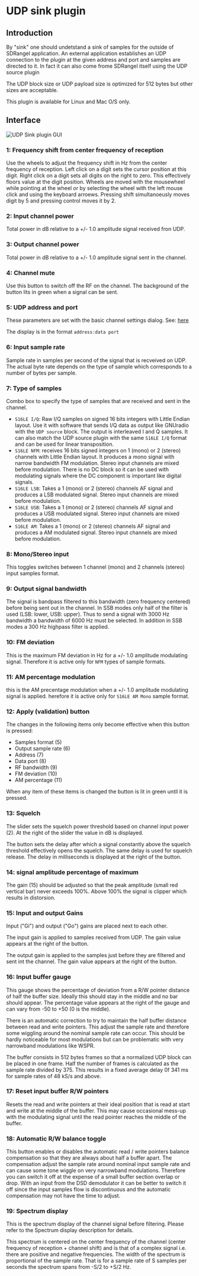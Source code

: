 <h1>UDP sink plugin</h1>

<h2>Introduction</h2>

By "sink" one should undetstand a sink of samples for the outside of SDRangel application. An external application establishes an UDP connection to the plugin at the given address and port and samples are directed to it. In fact it can also come frome SDRangel itself using the UDP source plugin

The UDP block size or UDP payload size is optimized for 512 bytes but other sizes are acceptable.

This plugin is available for Linux and Mac O/S only.

<h2>Interface</h2>

![UDP Sink plugin GUI](../../../doc/img/UDPsink_plugin.png)

<h3>1: Frequency shift from center frequency of reception</h3>

Use the wheels to adjust the frequency shift in Hz from the center frequency of reception. Left click on a digit sets the cursor position at this digit. Right click on a digit sets all digits on the right to zero. This effectively floors value at the digit position. Wheels are moved with the mousewheel while pointing at the wheel or by selecting the wheel with the left mouse click and using the keyboard arroews. Pressing shift simultanoeusly moves digit by 5 and pressing control moves it by 2.

<h3>2: Input channel power</h3>

Total power in dB relative to a +/- 1.0 amplitude signal received fron UDP.

<h3>3: Output channel power</h3>

Total power in dB relative to a +/- 1.0 amplitude signal sent in the channel.

<h3>4: Channel mute</h3>

Use this button to switch off the RF on the channel. The background of the button lits in green when a signal can be sent.

<h3>5: UDP address and port</h3>

These parameters are set with the basic channel settings dialog. See: [here](https://github.com/f4exb/sdrangel/blob/master/sdrbase/readme.md#6-channels)

The display is in the format `address:data port` 

<h3>6: Input sample rate</h3>

Sample rate in samples per second of the signal that is recveived on UDP. The actual byte rate depends on the type of sample which corresponds to a number of bytes per sample.

<h3>7: Type of samples</h3>

Combo box to specify the type of samples that are received and sent in the channel.

  - `S16LE I/Q`: Raw I/Q samples on signed 16 bits integers with Little Endian layout. Use it with software that sends I/Q data as output like GNUradio with the `UDP source` block. The output is interleaved I and Q samples. It can also match the UDP source plugin with the same `S16LE I/Q` format and can be used for linear transposition.
  - `S16LE NFM`: receives 16 bits signed integers on 1 (mono) or 2 (stereo) channels with Little Endian layout. It produces a mono signal with narrow bandwidth FM modulation. Stereo input channels are mixed before modulation. There is no DC block so it can be used with modulating signals where the DC component is important like digital signals.
  - `S16LE LSB`: Takes a 1 (mono) or 2 (stereo) channels AF signal and produces a LSB modulated signal. Stereo input channels are mixed before modulation.
  - `S16LE USB`: Takes a 1 (mono) or 2 (stereo) channels AF signal and produces a USB modulated signal. Stereo input channels are mixed before modulation.
  - `S16LE AM`: Takes a 1 (mono) or 2 (stereo) channels AF signal and produces a AM modulated signal. Stereo input channels are mixed before modulation.

<h3>8: Mono/Stereo input</h3>

This toggles switches between 1 channel (mono) and 2 channels (stereo) input samples format.
  
<h3>9: Output signal bandwidth</h3>

The signal is bandpass filtered to this bandwidth (zero frequency centered) before being sent out in the channel. In SSB modes only half of the filter is used (LSB: lower, USB: upper). Thus to send a signal with 3000 Hz bandwidth a bandwidth of 6000 Hz must be selected. In addition in SSB modes a 300 Hz highpass filter is applied.

<h3>10: FM deviation</h3>

This is the maximum FM deviation in Hz for a +/- 1.0 amplitude modulating signal. Therefore it is active only for `NFM` types of sample formats.

<h3>11: AM percentage modulation</h3>

this is the AM precentage modulation when a +/- 1.0 amplitude modulating signal is applied. herefore it is active only for `S16LE AM Mono` sample format.

<h3>12: Apply (validation) button</h3>

The changes in the following items only become effective when this button is pressed:

  - Samples format (5)
  - Output sample rate (6)
  - Address (7)
  - Data port (8)
  - RF bandwidth (9)
  - FM deviation (10)
  - AM percentage (11)

When any item of these items is changed the button is lit in green until it is pressed. 

<h3>13: Squelch</h3>

The slider sets the squelch power threshold based on channel input power (2). At the right of the slider the value in dB is displayed. 

The button sets the delay after which a signal constantly above the squelch threshold effectively opens the squelch. The same delay is used for squelch release. The delay in milliseconds is displayed at the right of the button. 

<h3>14: signal amplitude percentage of maximum</h3>

The gain (15) should be adjusted so that the peak amplitude (small red vertical bar) never exceeds 100%. Above 100% the signal is clipper which results in distorsion. 

<h3>15: Input and output Gains</h3>

Input ("Gi") and output ("Go") gains are placed next to each other.

The input gain is applied to samples received from UDP. The gain value appears at the right of the button.

The output gain is applied to the samples just before they are filtered and sent int the channel. The gain value appears at the right of the button.

<h3>16: Input buffer gauge</h3>

This gauge shows the percentage of deviation from a R/W pointer distance of half the buffer size. Ideally this should stay in the middle and no bar should appear. The percentage value appears at the right of the gauge and can vary from -50 to +50 (0 is the middle).

There is an automatic correction to try to maintain the half buffer distance between read and write pointers. This adjust the sample rate and therefore some wiggling around the nominal sample rate can occur. This should be hardly noticeable for most modulations but can be problematic with very narrowband modulations like WSPR.

The buffer consists in 512 bytes frames so that a normalized UDP block can be placed in one frame. Half the number of frames is calculated as the sample rate divided by 375. This results in a fixed average delay 0f 341 ms for sample rates of 48 kS/s and above. 

<h3>17: Reset input buffer R/W pointers</h3>

Resets the read and write pointers at their ideal position that is read at start and write at the middle of the buffer. This may cause occasional mess-up with the modulating signal until the read pointer reaches the middle of the buffer.

<h3>18: Automatic R/W balance toggle</h3>

This button enables or disables the automatic read / write pointers balance compensation so that they are always about half a buffer apart. The compensation adjust the sample rate around nominal input sample rate and can cause some tone wiggle on very narrowband modulations. Therefore you can switch it off at the expense of a small buffer section overlap or drop. With an input from the DSD demodulator it can be better to switch it off since the input samples flow is discontinuous and the automatic compensation may not have the time to adjust.

<h3>19: Spectrum display</h3>

This is the spectrum display of the channel signal before filtering. Please refer to the Spectrum display description for details. 

This spectrum is centered on the center frequency of the channel (center frequency of reception + channel shift) and is that of a complex signal i.e. there are positive and negative frequencies. The width of the spectrum is proportional of the sample rate. That is for a sample rate of S samples per seconds the spectrum spans from -S/2 to +S/2 Hz. 

